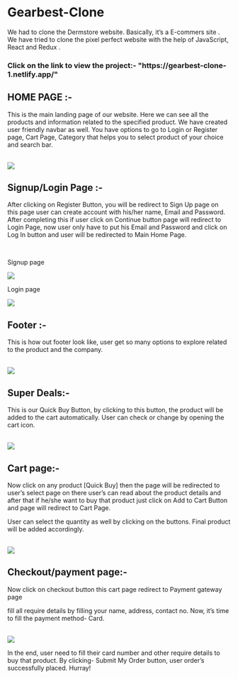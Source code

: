 # Gearbest-Clone
<p>We had to clone the Dermstore website. Basically, it’s a E-commers site . We have tried to clone the pixel perfect website with the help of JavaScript, React and Redux .</p>
<h3>Click on the link to view the project:- "https://gearbest-clone-1.netlify.app/"</a> </h3>

## HOME PAGE :- 
<p>This is the main landing page of our website. Here we can see all the products and information related to the specified product. We have created user friendly navbar as well. You have options to go to Login or Register page, Cart Page, Category that helps you to select product of your choice and search bar.</p>
<br>

<img src="https://miro.medium.com/max/700/1*GK2tfCiN4lc_xSXBrRGv5Q.png" />

## Signup/Login Page :- 
<p>After clicking on Register Button, you will be redirect to Sign Up page on this page user can create account with his/her name, Email and Password. After completing this if user click on Continue button page will redirect to Login Page, now user only have to put his Email and Password and click on Log In button and user will be redirected to Main Home Page.</p>
<br>

<p>Signup page</p>
<img src="https://miro.medium.com/max/700/1*dHC3UB3OrXafFXhpowHOcw.png" />
<br>
<p>Login page</p>
<img src="https://miro.medium.com/max/700/1*dHC3UB3OrXafFXhpowHOcw.png" />

## Footer :-
<p>This is how out footer look like, user get so many options to explore related to the product and the company.</p>
<br>

<img src="https://miro.medium.com/max/700/1*wWQtZDC1zv-ubsqMOMEigQ.png" />

## Super Deals:-
<p>This is our Quick Buy Button, by clicking to this button, the product will be added to the cart automatically. User can check or change by opening the cart icon.</p>
<br>

<img src="https://miro.medium.com/max/700/1*7h75lxOTh7pVcQcaU0UcBw.png" />

## Cart page:-
<p>Now click on any product [Quick Buy] then the page will be redirected to user’s select page on there user’s can read about the product details and after that if he/she want to buy that product just click on Add to Cart Button and page will redirect to Cart Page.</p>
<p>User can select the quantity as well by clicking on the buttons. Final product will be added accordingly.</p>
<br>

<img src="https://miro.medium.com/max/700/1*7SQZyHNYNccklOymsjqDvw.png" />
<br>

## Checkout/payment page:-

<p>Now click on checkout button this cart page redirect to Payment gateway page</p>
<p>fill all require details by filling your name, address, contact no. Now, it’s time to fill the payment method- Card.</p>
<br>
<img src="https://miro.medium.com/max/700/1*1kKNR6gApEspfDYv3Hen1A.png" />
<br>
<p>In the end, user need to fill their card number and other require details to buy that product. By clicking- Submit My Order button, user order’s successfully placed. Hurray!</p>

